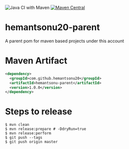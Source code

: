 ![Java CI with Maven](https://github.com/hemantsonu20/hemantsonu20-parent/workflows/Java%20CI%20with%20Maven/badge.svg)
[![Maven Central](https://maven-badges.herokuapp.com/maven-central/com.github.hemantsonu20/hemantsonu20-parent/badge.svg)](https://maven-badges.herokuapp.com/com.github.hemantsonu20/hemantsonu20-parent)


# hemantsonu20-parent
A parent pom for maven based projects under this account

# Maven Artifact
```xml
<dependency>
  <groupId>com.github.hemantsonu20</groupId>
  <artifactId>hemantsonu-parent</artifactId>
  <version>1.0.0</version>
</dependency>
```

# Steps to release
```
$ mvn clean
$ mvn release:prepare # -DdryRun=true
$ mvn release:perform
$ git push --tags
$ git push origin master
```
